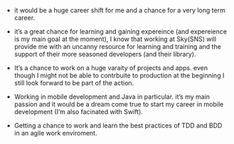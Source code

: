 * it would be a huge career shift for me and a chance for a very long term career.

* it’s a great chance for learning and gaining expereince (and expereience is my main goal at the moment), I know that working at Sky(SNS) will provide me with an uncanny resource for learning and training and the support of their more seasoned developers (and their library).

* It’s a chance to work on a huge varaity of projects and apps. even though I might not be able to contrbuite to production at the beginning I still look forward to be part of the action.

* Working in mobile development and Java in particular. it’s my main passion and it would be a dream come true to start my career in mobile development (I’m also facinated with Swift).

* Getting a chance to work and learn the best practices of TDD and BDD in an agile work enviroment.
